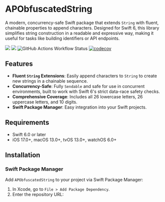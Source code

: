 # APObfuscatedString

A modern, concurrency-safe Swift package that extends `String` with fluent, chainable properties to append characters. Designed for Swift 6, this library simplifies string construction in a readable and expressive way, making it useful for tasks like building identifiers or API endpoints.

[![](https://img.shields.io/endpoint?url=https%3A%2F%2Fswiftpackageindex.com%2Fapi%2Fpackages%2Faporat%2FAPObfuscatedString%2Fbadge%3Ftype%3Dswift-versions)](https://swiftpackageindex.com/aporat/APObfuscatedString)
[![](https://img.shields.io/endpoint?url=https%3A%2F%2Fswiftpackageindex.com%2Fapi%2Fpackages%2Faporat%2FAPObfuscatedString%2Fbadge%3Ftype%3Dplatforms)](https://swiftpackageindex.com/aporat/APObfuscatedString)
![GitHub Actions Workflow Status](https://github.com/aporat/APObfuscatedString/actions/workflows/ci.yml/badge.svg)
[![codecov](https://codecov.io/github/aporat/APObfuscatedString/graph/badge.svg?token=OHF9AE0KMC)](https://codecov.io/github/aporat/APObfuscatedString)

## Features
- **Fluent `String` Extensions**: Easily append characters to `String` to create new strings in a chainable sequence.
- **Concurrency-Safe**: Fully `Sendable` and safe for use in concurrent environments, built to work with Swift 6's strict data-race safety checks.
- **Comprehensive Coverage**: Includes all 26 lowercase letters, 26 uppercase letters, and 10 digits.
- **Swift Package Manager**: Easy integration into your Swift projects.

## Requirements
- Swift 6.0 or later
- iOS 17.0+, macOS 13.0+, tvOS 13.0+, watchOS 6.0+

## Installation

### Swift Package Manager
Add `APObfuscatedString` to your project via Swift Package Manager:

1. In Xcode, go to `File > Add Package Dependency`.
2. Enter the repository URL:
